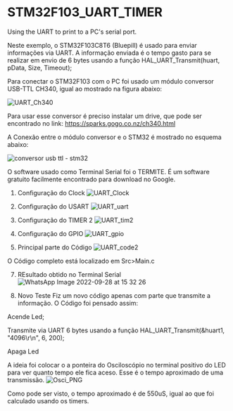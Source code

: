 # STM32F103_UART_TIMER
Using the UART to print to a PC's serial port.

Neste exemplo, o STM32F103C8T6 (Bluepill) é usado para enviar informações via UART.
A informação enviada é o tempo gasto para se realizar em envio de 6 bytes usando a função HAL_UART_Transmit(huart, pData, Size, Timeout);

Para conectar o STM32F103 com o PC foi usado um módulo conversor USB-TTL CH340, igual ao mostrado na figura abaixo:

![UART_Ch340](https://user-images.githubusercontent.com/114233216/192904439-a17834ad-36cb-405e-8c37-ce8bd758f2d1.jpg)

Para usar esse conversor é preciso instalar um drive, que pode ser encontrado no link: https://sparks.gogo.co.nz/ch340.html

A Conexão entre o módulo conversor e o STM32 é mostrado no esquema abaixo:

![conversor usb ttl - stm32](https://user-images.githubusercontent.com/114233216/192904499-e98ba9db-8d90-4cb8-bec3-49f3a030ca9f.png)


O software usado como Terminal Serial foi o TERMITE. É um software gratuito facilmente encontrado para download no Google.

1. Configuração do Clock
![UART_Clock](https://user-images.githubusercontent.com/114233216/192904809-abc366b4-120f-45dc-aaf0-a52b7cdfe089.png)


3. Configuração do USART
![UART_uart](https://user-images.githubusercontent.com/114233216/192904823-b12a101c-0452-4ff7-8bb3-850682ba80e0.png)

4. Configuração do TIMER 2
![UART_tim2](https://user-images.githubusercontent.com/114233216/192904863-be20f6c0-f491-40b2-92b8-bd1ababe0be0.png)


5. Configuração do GPIO
![UART_gpio](https://user-images.githubusercontent.com/114233216/192904830-b7fb151b-4dd7-4b0d-8de1-5be55bed48dc.png)


6. Principal parte do Código
![UART_code2](https://user-images.githubusercontent.com/114233216/192904898-d26d5ceb-5a60-4793-ae3e-5ca14a7e374c.png)

O Código completo está localizado em Src>Main.c

7. REsultado obtido no Terminal Serial
![WhatsApp Image 2022-09-28 at 15 32 26](https://user-images.githubusercontent.com/114233216/192905146-e4b0d435-630d-4a74-964d-00c4729ece07.jpeg)

8. Novo Teste
Fiz um novo código apenas com parte que transmite a informação. O Código foi pensado assim:

  Acende Led;
  
  Transmite via UART 6 bytes usando a função HAL_UART_Transmit(&huart1, "4096\r\n", 6, 200);
  
  Apaga Led
  
A ideia foi colocar o a ponteira do Osciloscópio no terminal positivo do LED para ver quanto tempo ele fica aceso.
Esse é o tempo aproximado de uma transmissão.
![Osci_PNG](https://user-images.githubusercontent.com/114233216/192912991-21e0af64-a10a-45c0-a8c1-c47224eb0d9e.png)

Como pode ser visto, o tempo aproximado é de 550uS, igual ao que foi calculado usando os timers.


